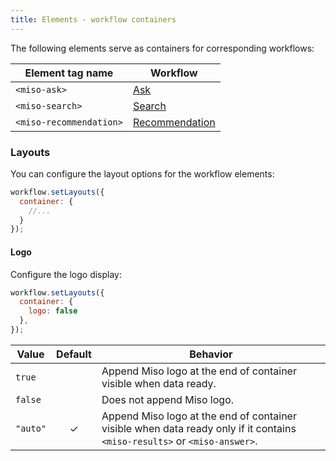 ```yaml
---
title: Elements - workflow containers
---
```


The following elements serve as containers for corresponding workflows:

<table class="table">
  <thead>
    <tr>
      <th scope="col">Element tag name</th>
      <th scope="col">Workflow</th>
    </tr>
  </thead>
  <tbody>
    <tr class="__preview__">
      <td><code>&lt;miso-ask&gt;</code></td>
      <td><a href="{{ '/ui/ask/elements/' | url }}">Ask</a></td>
    </tr>
    <tr>
      <td><code>&lt;miso-search&gt;</code></td>
      <td><a href="{{ '/ui/search/elements/' | url }}">Search</a></td>
    </tr>
    <tr>
      <td><code>&lt;miso-recommendation&gt;</code></td>
      <td><a href="{{ '/ui/recommendation/elements/' | url }}">Recommendation</a></td>
    </tr>
  </tbody>
</table>

### Layouts

You can configure the layout options for the workflow elements:

```js
workflow.setLayouts({
  container: {
    //...
  }
});
```

#### Logo

Configure the logo display:

```js
workflow.setLayouts({
  container: {
    logo: false
  },
});
```

<table class="table">
  <thead>
    <tr>
      <th scope="col">Value</th>
      <th scope="col">Default</th>
      <th scope="col">Behavior</th>
    </tr>
  </thead>
  <tbody>
    <tr>
      <td><code>true</code></td>
      <td></td>
      <td>Append Miso logo at the end of container visible when data ready.</td>
    </tr>
    <tr>
      <td><code>false</code></td>
      <td></td>
      <td>Does not append Miso logo.</td>
    </tr>
    <tr>
      <td><code>"auto"</code></td>
      <td style="text-align: center">✓</td>
      <td>Append Miso logo at the end of container visible when data ready only if it contains <code>&lt;miso-results&gt;</code> or <code>&lt;miso-answer&gt;</code>.</td>
    </tr>
  </tbody>
</table>

